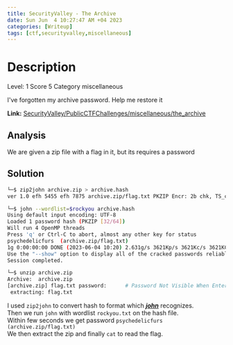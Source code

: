 ```yaml
---
title: SecurityValley - The Archive
date: Sun Jun  4 10:27:47 AM +04 2023
categories: [Writeup]
tags: [ctf,securityvalley,miscellaneous]
---
```


# Description

Level: 1 Score 5 Category miscellaneous

I've forgotten my archive password. Help me restore it

**Link:** [SecurityValley/PublicCTFChallenges/miscellaneous/the_archive](https://github.com/SecurityValley/PublicCTFChallenges/tree/master/miscellaneous/the_archive)

## Analysis

We are given a zip file with a flag in it, but its requires a password

## Solution

```sh
└─$ zip2john archive.zip > archive.hash   
ver 1.0 efh 5455 efh 7875 archive.zip/flag.txt PKZIP Encr: 2b chk, TS_chk, cmplen=43, decmplen=31, crc=58198341 ts=96EA cs=96ea type=0

└─$ john --wordlist=$rockyou archive.hash
Using default input encoding: UTF-8
Loaded 1 password hash (PKZIP [32/64])
Will run 4 OpenMP threads
Press 'q' or Ctrl-C to abort, almost any other key for status
psychedelicfurs  (archive.zip/flag.txt)     
1g 0:00:00:00 DONE (2023-06-04 10:20) 2.631g/s 3621Kp/s 3621Kc/s 3621KC/s quaheem..princess-xx
Use the "--show" option to display all of the cracked passwords reliably
Session completed. 

└─$ unzip archive.zip
Archive:  archive.zip
[archive.zip] flag.txt password:      # Password Not Visible When Entering
 extracting: flag.txt                
```

I used `zip2john` to convert hash to format which ***[john](https://www.kali.org/tools/john/)*** recognizes.<br>
Then we run `john` with wordlist `rockyou.txt` on the hash file.<br>
Within few seconds we get password `psychedelicfurs (archive.zip/flag.txt)`<br>
We then extract the zip and finally `cat` to read the flag.